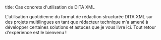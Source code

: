 title: Cas concrets d\'utilisation de DITA XML

L\'utilisation quotidienne du format de rédaction structurée DITA XML
sur des projets multilingues en tant que rédacteur technique m\'a amené
à développer certaines solutions et astuces que je vous livre ici. Tout
retour d\'expérience est le bienvenu !
